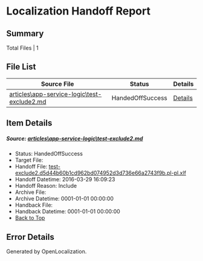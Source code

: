 # <a name='report-top'></a> Localization Handoff Report

## Summary
 Total Files | 1

## File List
 Source File | Status | Details 
 ----------- | ------ | ------- 
 [articles\app-service-logic\test-exclude2.md](https://github.com/OpenLocalizationOrg/hyperV/blob/cf5444fae1603e7abbfeb31be2bc33c051db6a17/articles/app-service-logic/test-exclude2.md) | HandedOffSuccess | [Details](#20210dd0f65cb688d5ec307f61f25b2013625dcf532)

## Item Details
##### <a name='20210dd0f65cb688d5ec307f61f25b2013625dcf532'></a> Source: [articles\app-service-logic\test-exclude2.md](https://github.com/OpenLocalizationOrg/hyperV/blob/cf5444fae1603e7abbfeb31be2bc33c051db6a17/articles/app-service-logic/test-exclude2.md)
* Status: HandedOffSuccess
* Target File: 
* Handoff File: [test-exclude2.d5d44b60b1cd962bd074952d3d736e66a2743f9b.pl-pl.xlf](https://github.com/OpenLocalizationOrg/olhandoff/blob/32f3a1148b683c3f1885c4891000798d1ca3c5d6/ol-handoff/OpenLocalizationOrg/hyperV.pl-pl/master/acomdc_nonhi/test-exclude2.d5d44b60b1cd962bd074952d3d736e66a2743f9b.pl-pl.xlf)
* Handoff Datetime: 2016-03-29 16:09:23
* Handoff Reason: Include
* Archive File: 
* Archive Datetime: 0001-01-01 00:00:00
* Handback File: 
* Handback Datetime: 0001-01-01 00:00:00
* [Back to Top](#report-top)


## Error Details

Generated by OpenLocalization.
